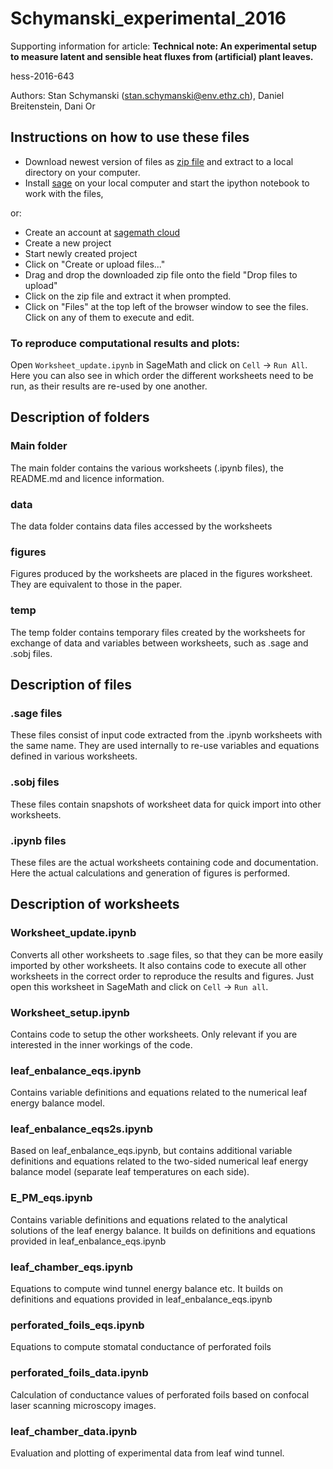 # Schymanski_experimental_2016

Supporting information for article: 
**Technical note: An experimental setup to measure latent and sensible heat fluxes from (artificial) plant leaves.**

hess-2016-643

Authors: Stan Schymanski (stan.schymanski@env.ethz.ch), Daniel Breitenstein, Dani Or


## Instructions on how to use these files
- Download newest version of files as [zip file](https://github.com/schymans/Schymanski_experimental_2016/archive/master.zip) and extract to a local directory on your computer.
- Install [sage](http://www.sagemath.org) on your local computer and start the ipython notebook to work with the files, 

or:

- Create an account at [sagemath cloud](https://cloud.sagemath.com)
- Create a new project
- Start newly created project
- Click on "Create or upload files..."
- Drag and drop the downloaded zip file onto the field "Drop files to upload"
- Click on the zip file and extract it when prompted.
- Click on "Files" at the top left of the browser window to see the files. Click on any of them to execute and edit.

### To reproduce computational results and plots:
Open `Worksheet_update.ipynb` in SageMath and click on `Cell` -> `Run All`. Here you can also see in which order the different worksheets need to be run, as their results are re-used by one another.

## Description of folders
### Main folder
The main folder contains the various worksheets (.ipynb files), the README.md and licence information. 
### data
The data folder contains data files accessed by the worksheets
### figures
Figures produced by the worksheets are placed in the figures worksheet. They are equivalent to those in the paper.
### temp
The temp folder contains temporary files created by the worksheets for exchange of data and variables between worksheets, such as .sage and .sobj files.



## Description of files
### .sage files
These files consist of input code extracted from the .ipynb worksheets with the same name. They are used internally to re-use variables and equations defined in various worksheets.
### .sobj files
These files contain snapshots of worksheet data for quick import into other worksheets.
### .ipynb files
These files are the actual worksheets containing code and documentation. Here the actual calculations and generation of figures is performed. 

## Description of worksheets
### Worksheet_update.ipynb
Converts all other worksheets to .sage files, so that they can be more easily imported by other worksheets. It also contains code to execute all other worksheets in the correct order to reproduce the results and figures. Just open this worksheet in SageMath and click on `Cell` -> `Run all`.
### Worksheet_setup.ipynb
Contains code to setup the other worksheets. Only relevant if you are interested in the inner workings of the code.
### leaf_enbalance_eqs.ipynb
Contains variable definitions and equations related to the numerical leaf energy balance model.
### leaf_enbalance_eqs2s.ipynb
Based on leaf_enbalance_eqs.ipynb, but contains additional variable definitions and equations related to the two-sided numerical leaf energy balance model (separate leaf temperatures on each side).
### E_PM_eqs.ipynb
Contains variable definitions and equations related to the analytical solutions of the leaf energy balance. It builds on definitions and equations provided in leaf_enbalance_eqs.ipynb
### leaf_chamber_eqs.ipynb
Equations to compute wind tunnel energy balance etc. It builds on definitions and equations provided in leaf_enbalance_eqs.ipynb
### perforated_foils_eqs.ipynb
Equations to compute stomatal conductance of perforated foils
### perforated_foils_data.ipynb
Calculation of conductance values of perforated foils based on confocal laser scanning microscopy images.
### leaf_chamber_data.ipynb
Evaluation and plotting of experimental data from leaf wind tunnel. 
